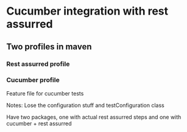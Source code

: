 # Cucumber integration with rest assurred

## Two profiles in maven

### Rest assurred profile


### Cucumber profile

Feature file for cucumber tests

Notes:
Lose the configuration stuff and testConfiguration class

Have two packages, one with actual rest assurred steps and one with cucumber + rest assurred

